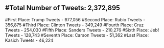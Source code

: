 #Total Number of Tweets: 2,372,895 
---
#First Place: Trump Tweets - 977,056
#Second Place: Rubio Tweets - 356,875
#Third Place: Clinton Tweets - 349,249
#Fourth Place: Cruz Tweets - 254,030
#Fifth Place: Sanders Tweets - 210,276
#Sixth Place: Jeb! Tweets - 128,743
#Seventh Place: Carson Tweets - 51,362
#Last Place: Kasich Tweets - 46,224
